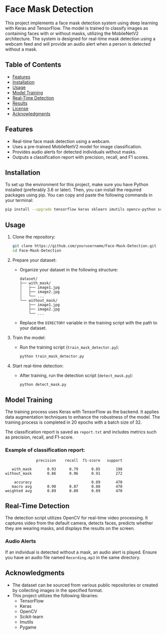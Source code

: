 
# Face Mask Detection

This project implements a face mask detection system using deep learning with Keras and TensorFlow. The model is trained to classify images as containing faces with or without masks, utilizing the MobileNetV2 architecture. The system is designed for real-time mask detection using a webcam feed and will provide an audio alert when a person is detected without a mask.

## Table of Contents
- [Features](#features)
- [Installation](#installation)
- [Usage](#usage)
- [Model Training](#model-training)
- [Real-Time Detection](#real-time-detection)
- [Results](#results)
- [License](#license)
- [Acknowledgments](#acknowledgments)

## Features
- Real-time face mask detection using a webcam.
- Uses a pre-trained MobileNetV2 model for image classification.
- Provides audio alerts for detected individuals without masks.
- Outputs a classification report with precision, recall, and F1 scores.

## Installation

To set up the environment for this project, make sure you have Python installed (preferably 3.6 or later). Then, you can install the required packages using pip. You can copy and paste the following commands in your terminal:

```bash
pip install --upgrade tensorflow keras sklearn imutils opencv-python scipy numpy pygame
```

## Usage

1. Clone the repository:
   ```bash
   git clone https://github.com/yourusername/Face-Mask-Detection.git
   cd Face-Mask-Detection
   ```

2. Prepare your dataset:
   - Organize your dataset in the following structure:
     ```
     dataset/
     ├── with_mask/
     │   ├── image1.jpg
     │   ├── image2.jpg
     │   └── ...
     └── without_mask/
         ├── image1.jpg
         ├── image2.jpg
         └── ...
     ```
   - Replace the `DIRECTORY` variable in the training script with the path to your dataset.

3. Train the model:
   - Run the training script (`train_mask_detector.py`):
     ```bash
     python train_mask_detector.py
     ```

4. Start real-time detection:
   - After training, run the detection script (`detect_mask.py`):
     ```bash
     python detect_mask.py
     ```

## Model Training

The training process uses Keras with TensorFlow as the backend. It applies data augmentation techniques to enhance the robustness of the model. The training process is completed in 20 epochs with a batch size of 32.

The classification report is saved as `report.txt` and includes metrics such as precision, recall, and F1-score.

### Example of classification report:
```
              precision    recall  f1-score   support

   with_mask       0.93      0.79      0.85       198
without_mask       0.86      0.96      0.91       272

    accuracy                           0.89       470
   macro avg       0.90      0.87      0.88       470
weighted avg       0.89      0.89      0.89       470
```

## Real-Time Detection

The detection script utilizes OpenCV for real-time video processing. It captures video from the default camera, detects faces, predicts whether they are wearing masks, and displays the results on the screen.

### Audio Alerts

If an individual is detected without a mask, an audio alert is played. Ensure you have an audio file named `Recording.mp3` in the same directory.

## Acknowledgments

- The dataset can be sourced from various public repositories or created by collecting images in the specified format.
- This project utilizes the following libraries:
  - TensorFlow
  - Keras
  - OpenCV
  - Scikit-learn
  - Imutils
  - Pygame
